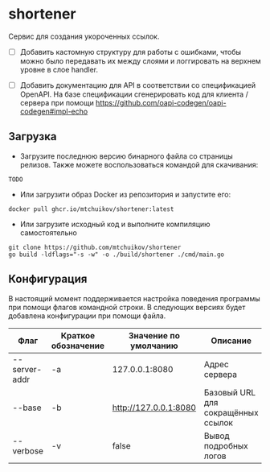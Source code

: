 # shortener
Сервис для создания укороченных ссылок.

- [ ] Добавить кастомную структуру для работы с ошибками, чтобы можно было передавать их между слоями и логгировать на верхнем уровне в слое handler.
- [ ] Добавить документацию для API в соответствии со спецификацией OpenAPI. На базе спецификации сгенерировать код для клиента / сервера при помощи https://github.com/oapi-codegen/oapi-codegen#impl-echo
 

## Загрузка

* Загрузите последнюю версию бинарного файла со страницы релизов. Также можете воспользоваться командой для скачивания:
```
TODO
```
* Или загрузити образ Docker из репозитория и запустите его:
```
docker pull ghcr.io/mtchuikov/shortener:latest
```
* Или загрузите исходный код и выполните компиляцию самостоятельно
```
git clone https://github.com/mtchuikov/shortener
go build -ldflags="-s -w" -o ./build/shortener ./cmd/main.go
```

## Конфигурация

В настоящий момент поддерживается настройка поведения программы при помощи флагов командной строки. В следующих версиях будет добавлена конфигурации при помощи файла.

| Флаг        | Краткое обозначение | Значение по умолчанию   | Описание                                |
|-------------|---------------------|-------------------------|-----------------------------------------|
| --server-addr      | -a                  | 127.0.0.1:8080          | Адрес сервера                           |
| --base      | -b                  | http://127.0.0.1:8080   | Базовый URL для сокращённых ссылок      |
| --verbose   | -v                  | false                   | Вывод подробных логов                   |
